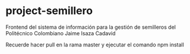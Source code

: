 # project-semillero

Frontend del  sistema de información para la gestión de semilleros del Politécnico Colombiano Jaime Isaza Cadavid

Recuerde hacer pull  en la rama master y ejecutar el comando npm install
